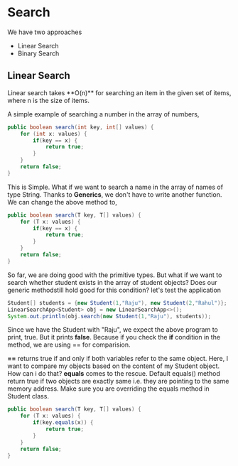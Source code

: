 <h1>Search</h1>
We have two approaches
<ul>
  <li>Linear Search</li>
  <li>Binary Search</li>
</ul>

<h2> Linear Search </h2>
Linear search takes **O(n)** for searching an item in the given set of items, where n is the size of items.

A simple example of searching a number in the array of numbers,

```java
public boolean search(int key, int[] values) {
	for (int x: values) {
		if(key == x) {
			return true;
		}	
	}
	return false;
}
```

This is Simple. What if we want to search a name in the array of names of type String. Thanks to **Generics**, we don't have to write another function. We can change the above method to,
```java
public boolean search(T key, T[] values) {
	for (T x: values) {
		if(key == x) {
			return true;
		}		
	}
	return false;
}
```
So far, we are doing good with the primitive types. But what if we want to search whether student exists in the array of student objects? Does our generic methodstill hold good for this condition? let's test the application
```java
Student[] students = {new Student(1,"Raju"), new Student(2,"Rahul")};
LinearSearchApp<Student> obj = new LinearSearchApp<>();
System.out.println(obj.search(new Student(1,"Raju"), students));
```

Since we have the Student with "Raju", we expect the above program to print, true. But it prints **false**. Because if you check the **if** condition in the method, we are using == for comparision.

**==** returns true if and only if both variables refer to the same object. Here, I want to compare my objects based on the content of my Student object. How can i do that? **equals** comes to the rescue. Default equals() method return true if two objects are exactly same i.e. they are pointing to the same memory address. Make sure you are overriding the equals method in Student class.
```java
public boolean search(T key, T[] values) {
	for (T x: values) {
		if(key.equals(x)) {
			return true;
		}	
	}
	return false;
}
```

